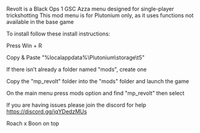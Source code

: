 Revolt is a Black Ops 1 GSC Azza menu designed for single-player trickshotting
This mod menu is for Plutonium only, as it uses functions not available in the base game

To install follow these install instructions:

Press Win + R 

Copy & Paste "%localappdata%\Plutonium\storage\t5"

If there isn’t already a folder named "mods", create one

Copy the "mp_revolt" folder into the "mods" folder and launch the game

On the main menu press mods option and find "mp_revolt" then select


If you are having issues please join the discord for help https://discord.gg/jqYDedzMUs

Roach x Boon on top
